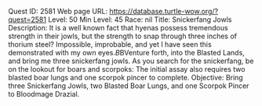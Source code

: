 Quest ID: 2581
Web page URL: https://database.turtle-wow.org/?quest=2581
Level: 50
Min Level: 45
Race: nil
Title: Snickerfang Jowls
Description: It is a well known fact that hyenas possess tremendous strength in their jowls, but the strength to snap through three inches of thorium steel? Impossible, improbable, and yet I have seen this demonstrated with my own eyes.$B$BVenture forth, into the Blasted Lands, and bring me three snickerfang jowls. As you search for the snickerfang, be on the lookout for boars and scorpoks: The initial assay also requires two blasted boar lungs and one scorpok pincer to complete.
Objective: Bring three Snickerfang Jowls, two Blasted Boar Lungs, and one Scorpok Pincer to Bloodmage Drazial.
